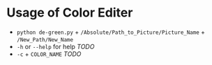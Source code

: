 # Usage of Color Editer
- `python de-green.py` + `/Absolute/Path_to_Picture/Picture_Name` + `/New_Path/New_Name`
- `-h` or `--help` for help *TODO*
- `-c` + `COLOR_NAME` *TODO*
